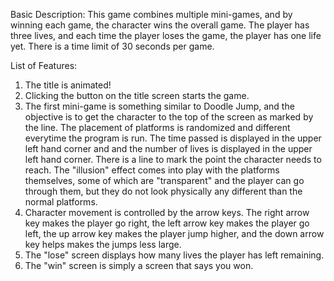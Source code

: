 Basic Description:
This game combines multiple mini-games, and by winning each game, the character wins the overall game. The player has three lives, and each time the player loses the game, the player has one life yet. There is a time limit of 30 seconds per game. 

List of Features:
1. The title is animated!
2. Clicking the button on the title screen starts the game. 
3. The first mini-game is something similar to Doodle Jump, and the objective is to get the character to the top of the screen as marked by the line. The placement of platforms is randomized and different everytime the program is run. The time passed is displayed in the upper left hand corner and and the number of lives is displayed in the upper left hand corner. There is a line to mark the point the character needs to reach. The "illusion" effect comes into play with the platforms themselves, some of which are "transparent" and the player can go through them, but they do not look physically any different than the normal platforms.
4. Character movement is controlled by the arrow keys. The right arrow key makes the player go right, the left arrow key makes the player go left, the up arrow key makes the player jump higher, and the down arrow key helps makes the jumps less large. 
5. The "lose" screen displays how many lives the player has left remaining. 
6. The "win" screen is simply a screen that says you won.